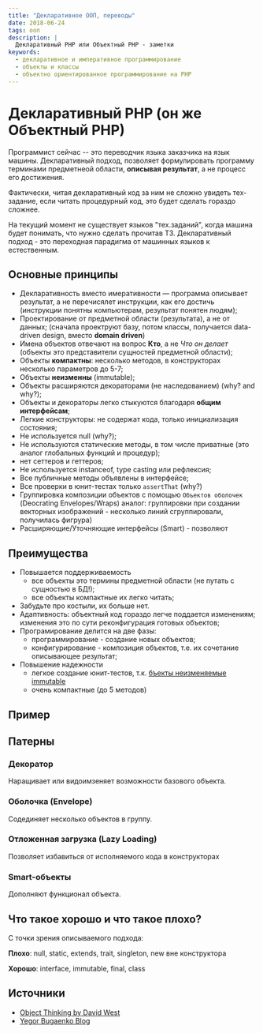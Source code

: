 ```yaml
---
title: "Декларативное ООП, переводы"
date: 2018-06-24
tags: ооп
description: |
  Декларативный PHP или Объектный PHP - заметки
keywords:
  - декларативное и императивное программирование
  - объекты и классы
  - объектно ориентированное программирование на PHP
---
```


# Декларативный PHP (он же Объектный PHP)

Программист сейчас -- это переводчик языка заказчика на язык машины.
Декларативный подход, позволяет формулировать программу терминами предметнеой области, 
**описывая результат**, а не процесс его достижения.

Фактически, читая декларативный код за ним не сложно увидеть тех-задание,
если читать процедурный код, это будет сделать гораздо сложнее.

На текущий момент не существует языков "тех.заданий", когда машина будет
понимать, что нужно сделать прочитав ТЗ. Декларативный подход - это переходная
парадигма от машинных языков к естественным.

## Основные принципы

- Декларативность вместо имеративности &mdash; программа описывает результат, а не перечисялет инструкции, как его достичь
(инструкции понятны компьютерам, результат понятен людям);
- Проектирование от предметной области (результата), а не от данных; (сначала проектруют базу, потом классы,
получается data-driven design, вместо **domain driven**)
- Имена объектов отвечают на вопрос **Кто**, а не _Что он делает_ (объекты это представители сущностей предметной области);
- Объекты **компактны**: несколько методов, в конструкторах несколько параметров до 5-7;
- Объекты **неизменны** (immutable);
- Объекты расширяются декораторами (не наследованием) (why? and why?);
- Объекты и декораторы легко стыкуются благодаря **общим интерфейсам**;
- Легкие конструкторы: не содержат кода, только инициализация состояния;
- Не используется null (why?);
- Не используются статические методы, в том числе приватные (это аналог глобальных функций и процедур);
- нет сеттеров и геттеров;
- Не используется instanceof, type casting или рефлексия;
- Все публичные методы объявлены в интерфейсе;
- Все проверки в юнит-тестах только ``assertThat`` (why?)
- Группировка композиции объектов с помощью ``Объектов оболочек`` (Deocrating Envelopes/Wraps)
аналог: группировки при создании векторных изображений - несколько линий сгруппировали, получилась фигрура)
- Расширяющие/Уточняющие интерфейсы (Smart) - позволяют 

## Преимущества

- Повышается поддерживаемость
  - все объекты это термины предметной области (не путать с сущностью в БД!);
  - все объекты компактные их легко читать;
- Забудьте про костыли, их больше нет.
- Адаптивность: объектный код гораздо легче поддается изменениям; изменения это по сути реконфигурация готовых объектов;
- Програмирование делится на две фазы:
  - программирование - создание новых объектов;
  - конфигурирование - композиция объектов, т.е. их сочетание описывающее результат;
- Повышение надежности
  - легкое создание юнит-тестов, т.к. [бъекты неизменяемые immutable](https://wiki.php.net/rfc/immutability)
  - очень компактные (до 5 методов)
  
## Пример


## Патерны

### Декоратор 

Наращивает или видоимзеняет возможности базового объекта.

### Оболочка (Envelope)

Содединяет несколько объектов в группу.

### Отложенная загрузка (Lazy Loading)

Позволяет избавиться от исполняемого кода в конструкторах

### Smart-объекты

Дополняют функционал объекта.


## Что такое хорошо и что такое плохо?

С точки зрения описываемого подхода:

**Плохо**: null, static, extends, trait, singleton, new вне конструктора

**Хорошо**: interface, immutable, final, class


## Источники

- [Object Thinking by David West](https://read.amazon.com/kp/embed?asin=B00JDMPOKM&preview=newtab&linkCode=kpe&ref_=cm_sw_r_kb_dp_GG2lBbQ6SRBHK&tag=agdp-20)
- [Yegor Bugaenko Blog](https://www.yegor256.com/)
